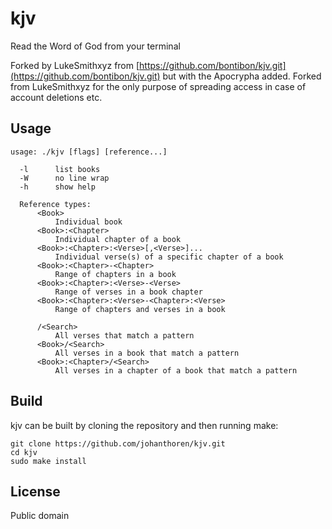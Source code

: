 # kjv

Read the Word of God from your terminal

Forked by LukeSmithxyz from [https://github.com/bontibon/kjv.git](https://github.com/bontibon/kjv.git) but with the Apocrypha added.
Forked from LukeSmithxyz for the only purpose of spreading access in case of account deletions etc.


## Usage

    usage: ./kjv [flags] [reference...]

      -l      list books
      -W      no line wrap
      -h      show help

      Reference types:
          <Book>
              Individual book
          <Book>:<Chapter>
              Individual chapter of a book
          <Book>:<Chapter>:<Verse>[,<Verse>]...
              Individual verse(s) of a specific chapter of a book
          <Book>:<Chapter>-<Chapter>
              Range of chapters in a book
          <Book>:<Chapter>:<Verse>-<Verse>
              Range of verses in a book chapter
          <Book>:<Chapter>:<Verse>-<Chapter>:<Verse>
              Range of chapters and verses in a book

          /<Search>
              All verses that match a pattern
          <Book>/<Search>
              All verses in a book that match a pattern
          <Book>:<Chapter>/<Search>
              All verses in a chapter of a book that match a pattern

## Build

kjv can be built by cloning the repository and then running make:

    git clone https://github.com/johanthoren/kjv.git
    cd kjv
    sudo make install

## License

Public domain
